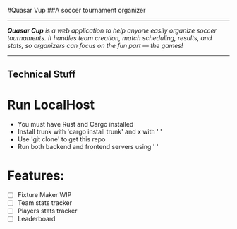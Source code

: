 #Quasar Vup
##A soccer tournament organizer

---

_**Quasar Cup** is a web application to help anyone easily organize soccer tournaments. It handles team creation, match scheduling, results, and stats, so organizers can focus on the fun part — the games!_

---


## Technical Stuff

# Run LocalHost
* You must have Rust and Cargo installed
* Install trunk with 'cargo install trunk' and x with ' '
* Use 'git clone' to get this repo
* Run both backend and frontend servers using ' '


# Features:
- [ ] Fixture Maker WIP
- [ ] Team stats tracker
- [ ] Players stats tracker
- [ ] Leaderboard